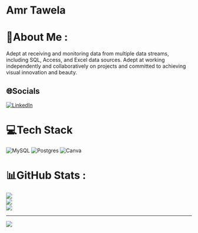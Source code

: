 # Amr Tawela
# 💫About Me :
Adept at receiving and monitoring data from multiple data streams, including SQL, Access, and Excel data sources. Adept at working independently and collaboratively on projects and committed to achieving visual innovation and beauty.

## 🌐Socials
[![LinkedIn](https://img.shields.io/badge/LinkedIn-%230077B5.svg?logo=linkedin&logoColor=white)](https://linkedin.com/in/https://www.linkedin.com/in/amr-tawela/) 

# 💻Tech Stack
![MySQL](https://img.shields.io/badge/mysql-%2300f.svg?style=for-the-badge&logo=mysql&logoColor=white) ![Postgres](https://img.shields.io/badge/postgres-%23316192.svg?style=for-the-badge&logo=postgresql&logoColor=white) ![Canva](https://img.shields.io/badge/Canva-%2300C4CC.svg?style=for-the-badge&logo=Canva&logoColor=white)
# 📊GitHub Stats :
![](https://github-readme-stats.vercel.app/api?username=Amr-Tawela&theme=radical&hide_border=false&include_all_commits=true&count_private=true)<br/>
![](https://github-readme-streak-stats.herokuapp.com/?user=Amr-Tawela&theme=radical&hide_border=false)<br/>
![](https://github-readme-stats.vercel.app/api/top-langs/?username=Amr-Tawela&theme=radical&hide_border=false&include_all_commits=true&count_private=true&layout=compact)

---
[![](https://visitcount.itsvg.in/api?id=Amr-Tawela&icon=0&color=0)](https://visitcount.itsvg.in)
